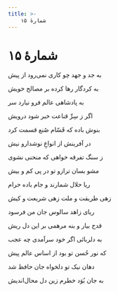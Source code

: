 ```yaml
---
title: >-
    شمارهٔ ۱۵
---
```

# شمارهٔ ۱۵

<div class="b" id="bn1"><div class="m1"><p>به جد و جهد چو کاری نمی‌رود از پیش</p></div>
<div class="m2"><p>به کردگار رها کرده بر مصالح خویش</p></div></div>
<div class="b" id="bn2"><div class="m1"><p>به پادشاهی عالم فرو نیارد سر</p></div>
<div class="m2"><p>اگر ز سِرِّ قناعت خبر شود درویش</p></div></div>
<div class="b" id="bn3"><div class="m1"><p>بنوش باده که قَسّام صُنع قسمت کرد</p></div>
<div class="m2"><p>در آفرینش از انواعِ نوشدارو نیش</p></div></div>
<div class="b" id="bn4"><div class="m1"><p>ز سنگ تفرقه خواهی که منحنی نشوی</p></div>
<div class="m2"><p>مشو بسان ترازو تو در پی کم و بیش</p></div></div>
<div class="b" id="bn5"><div class="m1"><p>ریا حلال شمارند و جام باده حرام</p></div>
<div class="m2"><p>زهی طریقت و ملت زهی شریعت و کیش</p></div></div>
<div class="b" id="bn6"><div class="m1"><p>ریای زاهد سالوس جان من فرسود</p></div>
<div class="m2"><p>قدح بیار و بنه مرهمی بر این دل ریش</p></div></div>
<div class="b" id="bn7"><div class="m1"><p>به دلربائی اگر خود سرآمدی چه عجب</p></div>
<div class="m2"><p>که نور حُسن تو بود از اساس عالم پیش</p></div></div>
<div class="b" id="bn8"><div class="m1"><p>دهان نیک تو دلخواه جان حافظ شد</p></div>
<div class="m2"><p>به جان بُوَد خطرم زین دل محال‌اندیش</p></div></div>